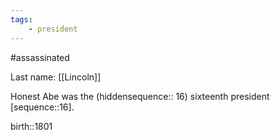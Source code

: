 ```yaml
---
tags:
    - president
---
```


#assassinated

Last name: [[Lincoln]]

Honest Abe was the (hiddensequence:: 16) sixteenth president [sequence::16].

birth::1801